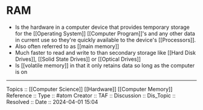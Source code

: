 # RAM

- Is the hardware in a computer device that provides temporary storage for the [[Operating System]] [[Computer Program]]'s and any other data in current use so they're quickly available to the device's [[Processors]].
- Also often referred to as [[main memory]]
- Much faster to read and write to than secondary storage like [[Hard Disk Drives]], [[Solid State Drives]] or [[Optical Drives]]
- Is [[volatile memory]] in that it only retains data so long as the computer is on
---
Topics :: [[Computer Science]] [[Hardware]] [[Computer Memory]]
Reference ::
Type :: #atom
Creator ::
TAF ::
Discussion ::
Dis_Topic :: 
Resolved ::
Date :: 2024-04-01 15:04
